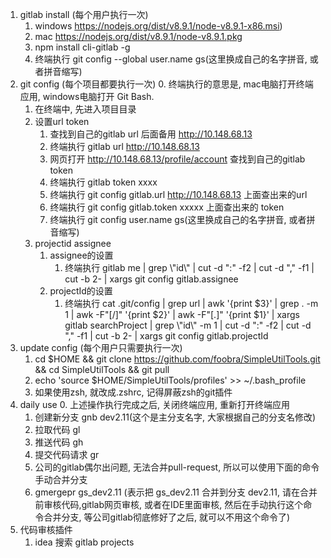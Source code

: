 1. gitlab install (每个用户执行一次)
    1. windows https://nodejs.org/dist/v8.9.1/node-v8.9.1-x86.msi)
    2. mac https://nodejs.org/dist/v8.9.1/node-v8.9.1.pkg
    3. npm install cli-gitlab -g
    4. 终端执行 git config --global user.name gs(这里换成自己的名字拼音, 或者拼音缩写)
2. git config (每个项目都要执行一次)
    0. 终端执行的意思是, mac电脑打开终端应用, windows电脑打开 Git Bash.
    1. 在终端中, 先进入项目目录
    2. 设置url token
        1. 查找到自己的gitlab url 后面备用 http://10.148.68.13
        2. 终端执行 gitlab url http://10.148.68.13
        3. 网页打开 http://10.148.68.13/profile/account 查找到自己的gitlab token
        4. 终端执行 gitlab token xxxx
        5. 终端执行 git config gitlab.url http://10.148.68.13 上面查出来的url
        6. 终端执行 git config gitlab.token xxxxx  上面查出来的 token
        7. 终端执行 git config user.name gs(这里换成自己的名字拼音, 或者拼音缩写)
    3. projectid assignee
        1. assignee的设置
            1. 终端执行 gitlab me | grep \\"id\\" | cut -d ":" -f2 | cut -d "," -f1 | cut -b 2-  | xargs git config gitlab.assignee
        2. projectId的设置
            1. 终端执行 cat .git/config | grep url | awk '{print $3}' | grep . -m 1 | awk -F"[/]" '{print $2}' | awk -F"[.]" '{print $1}' | xargs gitlab searchProject | grep \\"id\\" -m 1 | cut -d ":" -f2 | cut -d "," -f1 | cut -b 2- | xargs git config gitlab.projectId
3. update config (每个用户只需要执行一次)
    1. cd $HOME && git clone https://github.com/foobra/SimpleUtilTools.git && cd SimpleUtilTools && git pull
    2. echo 'source $HOME/SimpleUtilTools/profiles' >> ~/.bash_profile
    3. 如果使用zsh, 就改成.zshrc, 记得屏蔽zsh的git插件
4. daily use
    0. 上述操作执行完成之后, 关闭终端应用, 重新打开终端应用
    1. 创建新分支 gnb dev2.11(这个是主分支名字, 大家根据自己的分支名修改)
    2. 拉取代码  gl
    3. 推送代码 gh
    4. 提交代码请求 gr
    5. 公司的gitlab偶尔出问题, 无法合并pull-request, 所以可以使用下面的命令手动合并分支
    6. gmergepr gs_dev2.11 (表示把 gs_dev2.11 合并到分支 dev2.11, 请在合并前审核代码,gitlab网页审核, 或者在IDE里面审核, 然后在手动执行这个命令合并分支, 等公司gitlab彻底修好了之后, 就可以不用这个命令了)
5. 代码审核插件
    1. idea 搜索 gitlab projects
